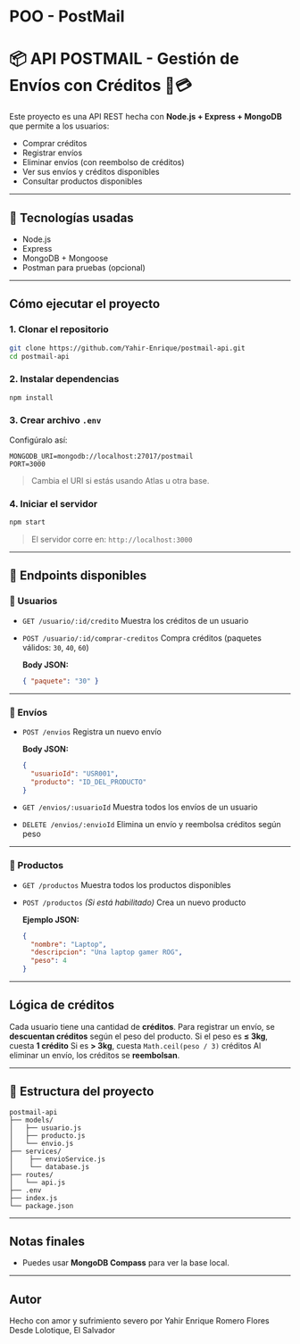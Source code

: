 # POO - PostMail
# 📦 API POSTMAIL - Gestión de Envíos con Créditos 🚚💳

Este proyecto es una API REST hecha con **Node.js + Express + MongoDB** que permite a los usuarios:

* Comprar créditos
* Registrar envíos
* Eliminar envíos (con reembolso de créditos)
* Ver sus envíos y créditos disponibles
* Consultar productos disponibles

---

## 💠 Tecnologías usadas

* Node.js
* Express
* MongoDB + Mongoose
* Postman para pruebas (opcional)

---

## Cómo ejecutar el proyecto

### 1. Clonar el repositorio

```bash
git clone https://github.com/Yahir-Enrique/postmail-api.git
cd postmail-api
```

### 2. Instalar dependencias

```bash
npm install
```

### 3. Crear archivo `.env`

Configúralo así:

```
MONGODB_URI=mongodb://localhost:27017/postmail
PORT=3000
```

> Cambia el URI si estás usando Atlas u otra base.

### 4. Iniciar el servidor

```bash
npm start
```

> El servidor corre en: `http://localhost:3000`

---

## 🥪 Endpoints disponibles

### 🔹 Usuarios

* `GET /usuario/:id/credito`
  Muestra los créditos de un usuario

* `POST /usuario/:id/comprar-creditos`
  Compra créditos (paquetes válidos: `30`, `40`, `60`)

  **Body JSON:**

  ```json
  { "paquete": "30" }
  ```

---

### 🔹 Envíos

* `POST /envios`
  Registra un nuevo envío

  **Body JSON:**

  ```json
  {
    "usuarioId": "USR001",
    "producto": "ID_DEL_PRODUCTO"
  }
  ```

* `GET /envios/:usuarioId`
  Muestra todos los envíos de un usuario

* `DELETE /envios/:envioId`
  Elimina un envío y reembolsa créditos según peso

---

### 🔹 Productos

* `GET /productos`
  Muestra todos los productos disponibles

* `POST /productos` *(Si está habilitado)*
  Crea un nuevo producto

  **Ejemplo JSON:**

  ```json
  {
    "nombre": "Laptop",
    "descripcion": "Una laptop gamer ROG",
    "peso": 4
  }
  ```

---

## Lógica de créditos

Cada usuario tiene una cantidad de **créditos**.
Para registrar un envío, se **descuentan créditos** según el peso del producto.
Si el peso es **≤ 3kg**, cuesta **1 crédito**
Si es **> 3kg**, cuesta `Math.ceil(peso / 3)` créditos
Al eliminar un envío, los créditos se **reembolsan**.

---

## 📁 Estructura del proyecto

```
postmail-api
├── models/
│   ├── usuario.js
│   ├── producto.js
│   └── envio.js
├── services/
│    ├── envioService.js
│    └── database.js
├── routes/
│   └── api.js
├── .env
├── index.js
└── package.json
```

---

## Notas finales

* Puedes usar **MongoDB Compass** para ver la base local.

---

## Autor

Hecho con amor y sufrimiento severo por Yahir Enrique Romero Flores
Desde Lolotique, El Salvador
